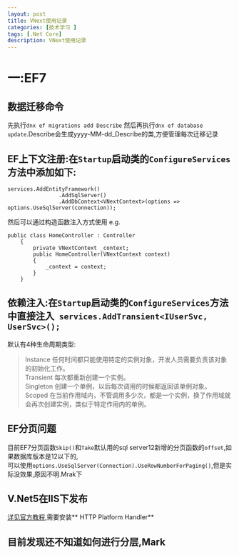 ```yaml
---
layout: post
title: VNext使用记录
categories: [技术学习 ]
tags: [.Net Core]
description: VNext使用记录
---
```


# 一:EF7

## 数据迁移命令
先执行`dnx ef migrations add Describe` 然后再执行`dnx ef database update`.Describe会生成yyyy-MM-dd_Describe的类,方便管理每次迁移记录

## EF上下文注册:在`Startup`启动类的`ConfigureServices`方法中添加如下:  

```
services.AddEntityFramework()
                .AddSqlServer()
                .AddDbContext<VNextContext>(options => options.UseSqlServer(connection));
```

然后可以通过构造函数注入方式使用 e.g.

```
public class HomeController : Controller
    {
        private VNextContext _context;
        public HomeController(VNextContext context)
        {
            _context = context;
        }
    }
```

## 依赖注入:在`Startup`启动类的`ConfigureServices`方法中直接注入` services.AddTransient<IUserSvc, UserSvc>();`
默认有4种生命周期类型:
> Instance	任何时间都只能使用特定的实例对象，开发人员需要负责该对象的初始化工作。  
Transient	每次都重新创建一个实例。  
Singleton	创建一个单例，以后每次调用的时候都返回该单例对象。  
Scoped	    在当前作用域内，不管调用多少次，都是一个实例，换了作用域就会再次创建实例，类似于特定作用内的单例。  

## EF分页问题
目前EF7分页函数`Skip()`和`Take`默认用的sql server12新增的分页函数的`offset`,如果数据库版本是12以下的,  
可以使用`options.UseSqlServer(Connection).UseRowNumberForPaging()`,但是实际没效果,原因不明.Mrak下

## V.Net5在IIS下发布
[详见官方教程](http://docs.asp.net/en/latest/publishing/iis.html),需要安装** HTTP Platform Handler**

## 目前发现还不知道如何进行分层,Mark